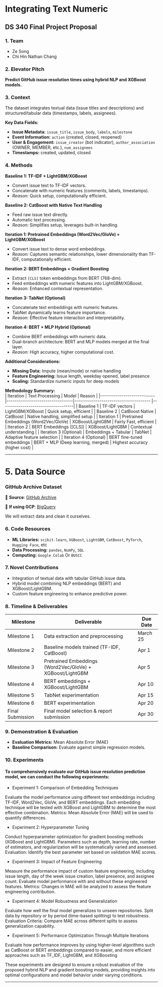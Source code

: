 # Integrating Text Numeric  
## DS 340 Final Project Proposal  

### 1. Team  
- Ze Song  
- Chi Hin Nathan Chang  

### 2. Elevator Pitch  
**Predict GitHub issue resolution times using hybrid NLP and XGBoost models.**

### 3. Context  
The dataset integrates textual data (issue titles and descriptions) and structured/tabular data (timestamps, labels, assignees).

**Key Data Fields:**  
- **Issue Metadata:** `issue_title`, `issue_body`, `labels`, `milestone`  
- **Event Information:** `action` (created, closed, reopened)  
- **User & Engagement:** `issue_creator` (bot indicator), `author_association` (OWNER, MEMBER, etc.), `num_assignees`  
- **Timestamps:** created, updated, closed  

### 4. Methods  

**Baseline 1: TF-IDF + LightGBM/XGBoost**  
- Convert issue text to TF-IDF vectors.  
- Concatenate with numeric features (comments, labels, timestamps).  
- *Reason:* Quick setup, computationally efficient.  

**Baseline 2: CatBoost with Native Text Handling**  
- Feed raw issue text directly.  
- Automatic text processing.  
- *Reason:* Simplifies setup, leverages built-in handling.  

**Iteration 1: Pretrained Embeddings (Word2Vec/GloVe) + LightGBM/XGBoost**  
- Convert issue text to dense word embeddings.
- *Reason:* Captures semantic relationships, lower dimensionality than TF-IDF, computationally efficient. 

**Iteration 2: BERT Embeddings + Gradient Boosting**  
- Extract `[CLS]` token embeddings from BERT (768-dim).  
- Feed embeddings with numeric features into LightGBM/XGBoost.  
- *Reason:* Enhanced contextual representation.  

**Iteration 3: TabNet (Optional)**  
- Concatenate text embeddings with numeric features.  
- TabNet dynamically learns feature importance.  
- *Reason:* Effective feature interaction and interpretability.  

**Iteration 4: BERT + MLP Hybrid (Optional)**  
- Combine BERT embeddings with numeric data.  
- Dual-branch architecture: BERT and MLP models merged at the final layer.  
- *Reason:* High accuracy, higher computational cost.  

**Additional Considerations:**  
- **Missing Data:** Impute (mean/mode) or native handling  
- **Feature Engineering:** Issue length, weekday opened, label presence  
- **Scaling:** Standardize numeric inputs for deep models  

**Methodology Summary:**  
| Iteration                  | Text Processing                  | Model                                 | Reason                                     |
|----------------------------|----------------------------------|--------------------------------------- |-------------------------------------|
| Baseline 1                 | TF-IDF vectors                   | LightGBM/XGBoost                      | Quick setup, efficient               |
| Baseline 2                 | CatBoost Native                   | CatBoost                              | Native handling, simplified setup    |
| Iteration 1                | Pretrained Embeddings (Word2Vec/GloVe)                           | XGBoost/LightGBM                      | Fairly Fast, efficient                     |
| Iteration 2                | BERT Embeddings ([CLS])          | XGBoost/LightGBM                      | Contextual understanding            |
| Iteration 3 (Optional)     | Embeddings + Tabular             | TabNet                                | Adaptive feature selection           |
| Iteration 4 (Optional)     | BERT fine-tuned embeddings       | BERT + MLP (Deep learning, merged)    | Highest accuracy (higher cost)      |

---

# 5. Data Source

### **GitHub Archive Dataset**  
📌 **Source**: [GitHub Archive](https://www.gharchive.org/)

📌 **If using GCP**: [BigQuery](https://console.cloud.google.com/bigquery?project=githubarchive&page=project/)

We will extract data and clean it ourselves.

### 6. Code Resources  
- **ML Libraries:** `scikit-learn`, `XGBoost`, `LightGBM`, `CatBoost`, `PyTorch`, `Hugging Face`, etc 
- **Data Processing:** `pandas`, `NumPy`, `SQL`  
- **Computing:** `Google Colab` Or `BUSCC`

### 7. Novel Contributions  
- Integration of textual data with tabular GitHub issue data.  
- Hybrid model combining NLP embeddings (BERT) and XGBoost/LightGBM.  
- Custom feature engineering to enhance predictive power.   

### 8. Timeline & Deliverables  
| Milestone         | Deliverable                                            | Due Date        |
|-------------------|--------------------------------------------------------|------------------|
| Milestone 1       | Data extraction and preprocessing                      | March 25           |
| Milestone 2       | Baseline models trained (TF-IDF, CatBoost)             | Apr 1                               |
| Milestone 3       | Pretrained Embeddings (Word2Vec/GloVe) + XGBoost/LightGBM                               | Apr 5                               |
| Milestone 4       | BERT embeddings + XGBoost/LightGBM                      | Apr 10                               |
| Milestone 5       | TabNet experimentation                                  | Apr 15                               |
| Milestone 6       | BERT experimentation                                  | Apr 20                               |
| Final Submission  | Final model selection & report submission               | Apr 30                               |

### 9. Demonstration & Evaluation  
- **Evaluation Metrics:** Mean Absolute Error (MAE)  
- **Baseline Comparison:** Evaluate against simple regression models. 

### 10. Experiments
#### To comprehensively evaluate our GitHub issue resolution prediction model, we can conduct the following experiments:

- Experiment 1: Comparison of Embedding Techniques

Evaluate the model performance using different text embeddings including TF-IDF, Word2Vec, GloVe, and BERT embeddings. Each embedding technique will be tested with XGBoost  and LightGBM to determine the most effective combination.
Metrics: Mean Absolute Error (MAE) will be used to quantify differences.

- Experiment 2: Hyperparameter Tuning

Conduct hyperparameter optimization for gradient boosting methods (XGBoost and LightGBM). Parameters such as depth, learning rate, number of estimators, and regularization will be systematically varied and assessed.
Evaluation: Identify the best parameter set based on validation MAE scores.

- Experiment 3: Impact of Feature Engineering

Measure the performance impact of custom feature engineering, including issue length, day of the week issue creation, label presence, and assignee count. Evaluate model performance with and without these engineered features.
Metrics: Changes in MAE will be analyzed to assess the feature engineering contribution.

- Experiment 4: Model Robustness and Generalization

Evaluate how well the final model generalizes to unseen repositories. Split data by repository or by period (time-based splitting) to test robustness.
Evaluation Criteria: Compare MAE across different splits to assess generalization capability.

- Experiment 5: Performance Optimization Through Multiple Iterations

Evaluate how performance improves by using higher-level algorithms such as CatBoost or BERT embeddings compared to easier, and more efficient approaches such as TF_IDF, LightGBM, and XGBoosting

These experiments are designed to ensure a robust evaluation of the proposed hybrid NLP and gradient boosting models, providing insights into optimal configurations and model behavior under varying conditions.

---

